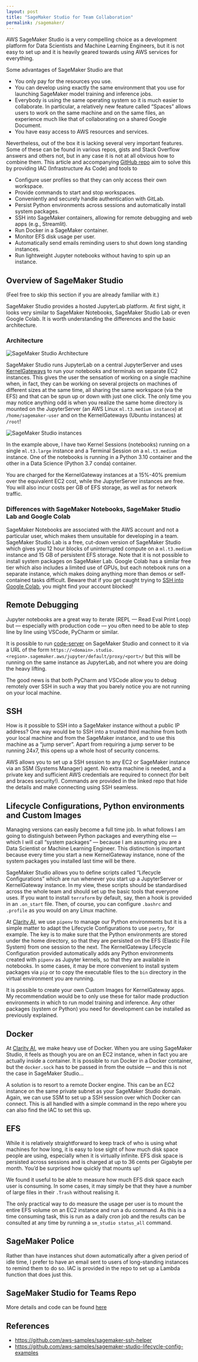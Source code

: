 ```yaml
---
layout: post
title: "SageMaker Studio for Team Collaboration"
permalink: /sagemaker/
---
```

AWS SageMaker Studio is a very compelling choice as a development platform for Data Scientists and Machine Learning Engineers, but it is not easy to set up and it is heavily geared towards using AWS services for everything.
<!--more-->

Some advantages of SageMaker Studio are that

* You only pay for the resources you use.
* You can develop using exactly the same environment that you use for launching SageMaker model training and inference jobs.
* Everybody is using the same operating system so it is much easier to collaborate. In particular, a relatively new feature called “Spaces” allows users to work on the same machine and on the same files, an experience much like that of collaborating on a shared Google Document.
* You have easy access to AWS resources and services.

Nevertheless, out of the box it is lacking several very important features. Some of these can be found in various repos, gists and Stack Overflow answers and others not, but in any case it is not at all obvious how to combine them. This article and accompanying [GitHub repo](https://github.com/clarityai-eng/sagemaker-studio-for-teams) aim to solve this by providing IAC (Infrastructure As Code) and tools to

* Configure user profiles so that they can only access their own workspace.
* Provide commands to start and stop workspaces.
* Conveniently and securely handle authentication with GitLab.
* Persist Python environments across sessions and automatically install system packages.
* SSH into SageMaker containers, allowing for remote debugging and web apps (e.g., Streamlit).
* Run Docker in a SageMaker container.
* Monitor EFS disk usage per user.
* Automatically send emails reminding users to shut down long standing instances.
* Run lightweight Jupyter notebooks without having to spin up an instance.

## Overview of SageMaker Studio

(Feel free to skip this section if you are already familiar with it.)

SageMaker Studio provides a hosted JupyterLab platform. At first sight, it looks very similar to SageMaker Notebooks, SageMaker Studio Lab or even Google Colab. It is worth understanding the differences and the basic architecture.

### Architecture

![SageMaker Studio Architecture](https://d2908q01vomqb2.cloudfront.net/f1f836cb4ea6efb2a0b1b99f41ad8b103eff4b59/2021/08/30/3-3172-large.jpg)

SageMaker Studio runs JupyterLab on a central JupyterServer and uses [KernelGateways](https://jupyter-kernel-gateway.readthedocs.io/en/latest/) to run your notebooks and terminals on separate EC2 instances. This gives the user the sensation of working on a single machine when, in fact, they can be working on several projects on machines of different sizes at the same time, all sharing the same workspace (via the EFS) and that can be spun up or down with just one click. The only time you may notice anything odd is when you realize the same home directory is mounted on the JupyterServer (an AWS Linux `ml.t3.medium instance`) at `/home/sagemaker-user` and on the KernelGateways (Ubuntu instances) at `/root`!

![SageMaker Studio instances](/assets/sagemaker.jpg)

In the example above, I have two Kernel Sessions (notebooks) running on a single `ml.t3.large` instance and a Terminal Session on a `ml.t3.medium` instance. One of the notebooks is running in a Python 3.10 container and the other in a Data Science (Python 3.7 conda) container.

You are charged for the KernelGateway instances at a 15%-40% premium over the equivalent EC2 cost, while the JupyterServer instances are free. You will also incur costs per GB of EFS storage, as well as for network traffic.

### Differences with SageMaker Notebooks, SageMaker Studio Lab and Google Colab

SageMaker Notebooks are associated with the AWS account and not a particular user, which makes them unsuitable for developing in a team. SageMaker Studio Lab is a free, cut-down version of SageMaker Studio which gives you 12 hour blocks of uninterrupted compute on a `ml.t3.medium` instance and 15 GB of persistent EFS storage. Note that it is not possible to install system packages on SageMaker Lab. Google Colab has a similar free tier which also includes a limited use of GPUs, but each notebook runs on a separate instance, which makes doing anything more than demos or self-contained tasks difficult. Beware that if you get caught trying to [SSH into Google Colab](https://research.google.com/colaboratory/faq.html#limitations-and-restrictions), you might find your account blocked!

## Remote Debugging

Jupyter notebooks are a great way to iterate (REPL — Read Eval Print Loop) but — especially with production code — you often need to be able to step line by line using VSCode, PyCharm or similar.

It is possible to run [code-server](https://github.com/coder/code-server) on SageMaker Studio and connect to it via a URL of the form `https://<domain>.studio.<region>.sagemaker.aws/jupyter/default/proxy/<port>/` but this will be running on the same instance as JupyterLab, and not where you are doing the heavy lifting.

The good news is that both PyCharm and VSCode allow you to debug remotely over SSH in such a way that you barely notice you are not running on your local machine.

## SSH

How is it possible to SSH into a SageMaker instance without a public IP address? One way would be to SSH into a trusted third machine from both your local machine and from the SageMaker instance, and to use this machine as a “jump server”. Apart from requiring a jump server to be running 24x7, this opens up a whole host of security concerns.

AWS allows you to set up a SSH session to any EC2 or SageMaker instance via an SSM (Systems Manager) agent. No extra machine is needed, and a private key and sufficient AWS credentials are required to connect (for belt and braces security!). Commands are provided in the linked repo that hide the details and make connecting using SSH seamless.

## Lifecycle Configurations, Python environments and Custom Images

Managing versions can easily become a full time job. In what follows I am going to distinguish between Python packages and everything else — which I will call “system packages” — because I am assuming you are a Data Scientist or Machine Learning Engineer. This distinction is important because every time you start a new KernelGateway instance, none of the system packages you installed last time will be there.

SageMaker Studio allows you to define scripts called “Lifecycle Configurations” which are run whenever you start up a JupyterServer or KernelGateway instance. In my view, these scripts should be standardised across the whole team and should set up the basic tools that everyone uses. If you want to install `terraform` by default, say, then a hook is provided in an `.on_start` file. Then, of course, you can configure `.bashrc` and `.profile` as you would on any Linux machine.

At [Clarity AI](https://clarity.ai/), we use `pipenv` to manage our Python environments but it is a simple matter to adapt the Lifecycle Configurations to use `poetry`, for example. The key is to make sure that the Python environments are stored under the home directory, so that they are persisted on the EFS (Elastic File System) from one session to the next. The KernelGateway Lifecycle Configuration provided automatically adds any Python environments created with `pipenv` as Jupyter kernels, so that they are available in notebooks. In some cases, it may be more convenient to install system packages via `pip` or to copy the executable files to the `bin` directory in the virtual environment you are running.

It is possible to create your own Custom Images for KernelGateway apps. My recommendation would be to only use these for tailor made production environments in which to run model training and inference. Any other packages (system or Python) you need for development can be installed as previously explained.

## Docker

At [Clarity AI](https://clarity.ai/), we make heavy use of Docker. When you are using SageMaker Studio, it feels as though you are on an EC2 instance, when in fact you are actually inside a container. It is possible to run Docker in a Docker container, but the `docker.sock` has to be passed in from the outside — and this is not the case in SageMaker Studio…

A solution is to resort to a remote Docker engine. This can be an EC2 instance on the same private subnet as your SageMaker Studio domain. Again, we can use SSM to set up a SSH session over which Docker can connect. This is all handled with a simple command in the repo where you can also find the IAC to set this up.

## EFS

While it is relatively straightforward to keep track of who is using what machines for how long, it is easy to lose sight of how much disk space people are using, especially when it is virtually infinite. EFS disk space is persisted across sessions and is charged at up to 36 cents per Gigabyte per month. You’d be surprised how quickly that mounts up!

We found it useful to be able to measure how much EFS disk space each user is consuming. In some cases, it may simply be that they have a number of large files in their `.Trash` without realising it.

The only practical way to do measure the usage per user is to mount the entire EFS volume on an EC2 instance and run a du command. As this is a time consuming task, this is run as a daily cron job and the results can be consulted at any time by running a `sm_studio status_all` command.

## SageMaker Police

Rather than have instances shut down automatically after a given period of idle time, I prefer to have an email sent to users of long-standing instances to remind them to do so. IAC is provided in the repo to set up a Lambda function that does just this.

## SageMaker Studio for Teams Repo

More details and code can be found [here](https://github.com/clarityai-eng/sagemaker-studio-for-teams)

## References

* https://github.com/aws-samples/sagemaker-ssh-helper
* https://github.com/aws-samples/sagemaker-studio-lifecycle-config-examples
